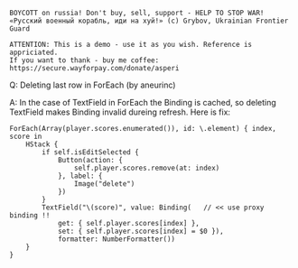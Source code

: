 ```
BOYCOTT on russia! Don't buy, sell, support - HELP TO STOP WAR!
«Русский военный корабль, иди на хуй!» (c) Grybov, Ukrainian Frontier Guard

ATTENTION: This is a demo - use it as you wish. Reference is appriciated.
If you want to thank - buy me coffee: https://secure.wayforpay.com/donate/asperi
```

Q: Deleting last row in ForEach (by aneurinc)

A: In the case of TextField in ForEach the Binding is cached, so deleting TextField makes Binding invalid
dureing refresh. Here is fix:

```
ForEach(Array(player.scores.enumerated()), id: \.element) { index, score in
    HStack {
        if self.isEditSelected {
            Button(action: {
                self.player.scores.remove(at: index)
            }, label: {
                Image("delete")
            })
        }        
        TextField("\(score)", value: Binding(   // << use proxy binding !!
            get: { self.player.scores[index] },
            set: { self.player.scores[index] = $0 }), 
            formatter: NumberFormatter())
    }
}
```
